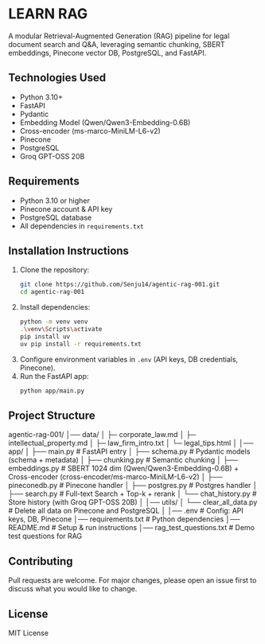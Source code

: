 # LEARN RAG

A modular Retrieval-Augmented Generation (RAG) pipeline for legal document search and Q&A, leveraging semantic chunking, SBERT embeddings, Pinecone vector DB, PostgreSQL, and FastAPI.

## Technologies Used

- Python 3.10+
- FastAPI
- Pydantic
- Embedding Model (Qwen/Qwen3-Embedding-0.6B)
- Cross-encoder (ms-marco-MiniLM-L6-v2)
- Pinecone
- PostgreSQL
- Groq GPT-OSS 20B

## Requirements

- Python 3.10 or higher
- Pinecone account & API key
- PostgreSQL database
- All dependencies in `requirements.txt`

## Installation Instructions

1. Clone the repository:
   ```bash
   git clone https://github.com/Senju14/agentic-rag-001.git
   cd agentic-rag-001
   ```
2. Install dependencies:
   ```bash
   python -m venv venv
   .\venv\Scripts\activate
   pip install uv
   uv pip install -r requirements.txt
   ```
3. Configure environment variables in `.env` (API keys, DB credentials, Pinecone).
4. Run the FastAPI app:
   ```bash
   python app/main.py
   ```

## Project Structure

agentic-rag-001/
│── data/
│   ├─ corporate_law.md
│   ├─ intellectual_property.md
│   ├─ law_firm_intro.txt
│   └─ legal_tips.html
│
│── app/
│   ├── main.py            # FastAPI entry
│   ├── schema.py          # Pydantic models (schema + metadata)
│   ├── chunking.py        # Semantic chunking
│   ├── embeddings.py      # SBERT 1024 dim (Qwen/Qwen3-Embedding-0.6B) + Cross-encoder (cross-encoder/ms-marco-MiniLM-L6-v2)
│   ├── pineconedb.py        # Pinecone handler
│   ├── postgres.py        # Postgres handler
│   ├── search.py          # Full-text Search + Top-k + rerank
│   └── chat_history.py    # Store history (with Groq GPT-OSS 20B)
│
│── utils/
│   └── clear_all_data.py  # Delete all data on Pinecone and PostgreSQL
│
│── .env                   # Config: API keys, DB, Pinecone
│── requirements.txt       # Python dependencies
│── README.md              # Setup & run instructions
│── rag_test_questions.txt # Demo test questions for RAG

## Contributing

Pull requests are welcome. For major changes, please open an issue first to discuss what you would like to change.

## License

MIT License
